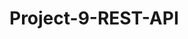 # Project-9-REST-API
<!-- Progress on this project
Already finished #1 to 5 and set the testing environment in Postman!


remember to cheeck the code for users.js route and auth-user.js since I am getting   "message": "Authentication required." -->